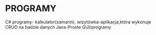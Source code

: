 # PROGRAMY
C# programy- kalkulator(xamarin), wizytówka-aplikacja,która wykonuje CRUD na badzie danych
Java-Proste GUI/programy
